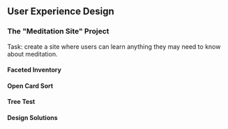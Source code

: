 User Experience Design
--- 
### The "Meditation Site" Project

Task: create a site where users can learn anything they may need to know about meditation. 

#### Faceted Inventory 


#### Open Card Sort


#### Tree Test 



#### Design Solutions